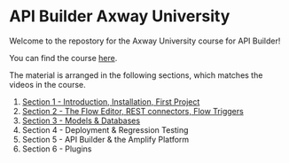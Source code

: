 # API Builder Axway University

Welcome to the repostory for the Axway University course for API Builder!

You can find the course [here](https://university.axway.com).

The material is arranged in the following sections, which matches the videos in the course.

1. [Section 1 - Introduction, Installation, First Project](https://github.com/Axway-API-Builder-Ext/Axway-University/tree/main/section-1)
2. [Section 2 - The Flow Editor, REST connectors, Flow Triggers](https://github.com/Axway-API-Builder-Ext/Axway-University/tree/main/section-2)
3. [Section 3 - Models & Databases](https://github.com/Axway-API-Builder-Ext/Axway-University/tree/main/section-3)
4. Section 4 - Deployment & Regression Testing
5. Section 5 - API Builder & the Amplify Platform
6. Section 6 - Plugins
